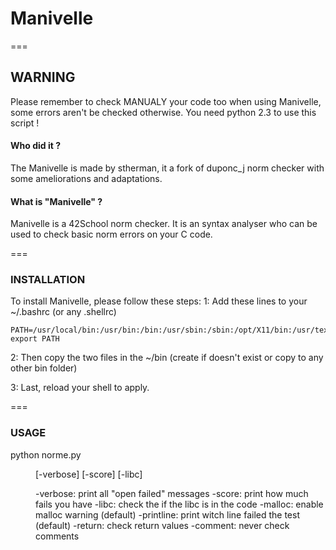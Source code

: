 # Manivelle
===

## WARNING
Please remember to check MANUALY your code too when using Manivelle, some errors aren't be checked otherwise.
You need python 2.3 to use this script !

#### Who did it ?
The Manivelle is made by stherman, it a fork of duponc_j norm checker with some ameliorations and adaptations.

#### What is "Manivelle" ?
Manivelle is a 42School norm checker. It is an syntax analyser who can be used to check basic norm errors on your C code.

===
### INSTALLATION
To install Manivelle, please follow these steps:
1: Add these lines to your ~/.bashrc (or any .shellrc)

    PATH=/usr/local/bin:/usr/bin:/bin:/usr/sbin:/sbin:/opt/X11/bin:/usr/texbin:~/bin
    export PATH

2: Then copy the two files in the ~/bin (create if doesn't exist or copy to any other bin folder)

3: Last, reload your shell to apply.

===
### USAGE
python norme.py <dir to scan> [-verbose] [-score] [-libc]

-verbose: print all "open failed" messages
-score: print how much fails you have
-libc: check the if the libc is in the code
-malloc: enable malloc warning (default)
-printline: print witch line failed the test (default)
-return: check return values
-comment: never check comments
